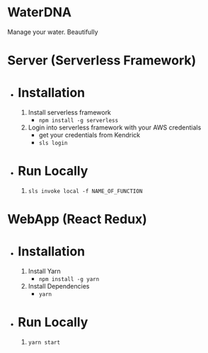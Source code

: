 # WaterDNA
Manage your water. Beautifully


# Server (Serverless Framework)

- # Installation
	1) Install serverless framework
		- `npm install -g serverless`
	2) Login into serverless framework with your AWS credentials
		- get your credentials from Kendrick
		- `sls login`

- # Run Locally
	1) `sls invoke local -f NAME_OF_FUNCTION`


# WebApp (React Redux)

- # Installation
	1) Install Yarn
		- `npm install -g yarn`
	2) Install Dependencies
		- `yarn`

- # Run Locally
	1) `yarn start`
